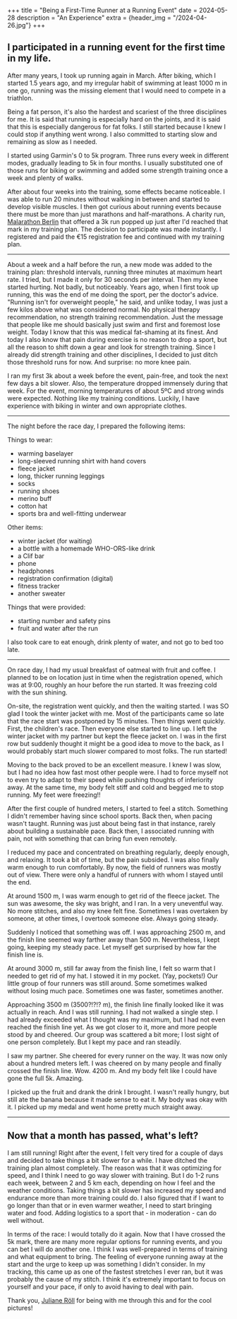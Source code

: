 +++
title = "Being a First-Time Runner at a Running Event"
date = 2024-05-28
description = "An Experience"
extra = {header_img = "/2024-04-26.jpg"}
+++

## I participated in a running event for the first time in my life.

After many years, I took up running again in March. After biking, which I started 1.5 years ago, and my irregular habit of swimming at least 1000 m in one go, running was the missing element that I would need to compete in a triathlon.

Being a fat person, it's also the hardest and scariest of the three disciplines for me. It is said that running is especially hard on the joints, and it is said that this is especially dangerous for fat folks. I still started because I knew I could stop if anything went wrong. I also committed to starting slow and remaining as slow as I needed.

I started using Garmin's 0 to 5k program. Three runs every week in different modes, gradually leading to 5k in four months. I usually substituted one of those runs for biking or swimming and added some strength training once a week and plenty of walks.

After about four weeks into the training, some effects became noticeable. I was able to run 20 minutes without walking in between and started to develop visible muscles. I then got curious about running events because there must be more than just marathons and half-marathons. A charity run, [Malarathon Berlin](https://www.hope-found.org) that offered a 3k run popped up just after I'd reached that mark in my training plan. The decision to participate was made instantly. I registered and paid the €15 registration fee and continued with my training plan.

---

About a week and a half before the run, a new mode was added to the training plan: threshold intervals, running three minutes at maximum heart rate. I tried, but I made it only for 30 seconds per interval. Then my knee started hurting. Not badly, but noticeably. Years ago, when I first took up running, this was the end of me doing the sport, per the doctor's advice. "Running isn't for overweight people," he said, and unlike today, I was just a few kilos above what was considered normal. No physical therapy recommendation, no strength training recommendation. Just the message that people like me should basically just swim and first and foremost lose weight. Today I know that this was medical fat-shaming at its finest. And today I also know that pain during exercise is no reason to drop a sport, but all the reason to shift down a gear and look for strength training. Since I already did strength training and other disciplines, I decided to just ditch those threshold runs for now. And surprise: no more knee pain.

I ran my first 3k about a week before the event, pain-free, and took the next few days a bit slower. Also, the temperature dropped immensely during that week. For the event, morning temperatures of about 5ºC and strong winds were expected. Nothing like my training conditions. Luckily, I have experience with biking in winter and own appropriate clothes.

---

The night before the race day, I prepared the following items:

Things to wear:

- warming baselayer
- long-sleeved running shirt with hand covers
- fleece jacket
- long, thicker running leggings
- socks
- running shoes
- merino buff
- cotton hat
- sports bra and well-fitting underwear

Other items:

- winter jacket (for waiting)
- a bottle with a homemade WHO-ORS-like drink
- a Clif bar
- phone
- headphones
- registration confirmation (digital)
- fitness tracker
- another sweater

Things that were provided:

- starting number and safety pins
- fruit and water after the run

I also took care to eat enough, drink plenty of water, and not go to bed too late.

---

On race day, I had my usual breakfast of oatmeal with fruit and coffee. I planned to be on location just in time when the registration opened, which was at 9:00, roughly an hour before the run started. It was freezing cold with the sun shining.

<div class="gallery">
    <a href="/2024-04-26-004.jpg" data-ngthumb="/2024-04-26-004.jpg"></a>
    <a href="/2024-04-26-005.jpg" data-ngthumb="/2024-04-26-005.jpg"></a>
    <a href="/2024-04-26-006.jpg" data-ngthumb="/2024-04-26-006.jpg"></a>
    
</div>

On-site, the registration went quickly, and then the waiting started. I was SO glad I took the winter jacket with me. Most of the participants came so late that the race start was postponed by 15 minutes. Then things went quickly. First, the children's race. Then everyone else started to line up. I left the winter jacket with my partner but kept the fleece jacket on. I was in the first row but suddenly thought it might be a good idea to move to the back, as I would probably start much slower compared to most folks. The run started!

Moving to the back proved to be an excellent measure. I knew I was slow, but I had no idea how fast most other people were. I had to force myself not to even try to adapt to their speed while pushing thoughts of inferiority away. At the same time, my body felt stiff and cold and begged me to stop running. My feet were freezing!!

After the first couple of hundred meters, I started to feel a stitch. Something I didn't remember having since school sports. Back then, when pacing wasn't taught. Running was just about being fast in that instance, rarely about building a sustainable pace. Back then, I associated running with pain, not with something that can bring fun even remotely.

I reduced my pace and concentrated on breathing regularly, deeply enough, and relaxing. It took a bit of time, but the pain subsided. I was also finally warm enough to run comfortably. By now, the field of runners was mostly out of view. There were only a handful of runners with whom I stayed until the end.

At around 1500 m, I was warm enough to get rid of the fleece jacket. The sun was awesome, the sky was bright, and I ran. In a very uneventful way. No more stitches, and also my knee felt fine. Sometimes I was overtaken by someone, at other times, I overtook someone else. Always going steady.

<div class="gallery">
    <a href="/2024-04-26-002.jpg" data-ngthumb="/2024-04-26-002.jpg"></a>
    <a href="/2024-04-26-007.jpg" data-ngthumb="/2024-04-26-007.jpg"></a>
</div>

Suddenly I noticed that something was off. I was approaching 2500 m, and the finish line seemed way farther away than 500 m. Nevertheless, I kept going, keeping my steady pace. Let myself get surprised by how far the finish line is.

At around 3000 m, still far away from the finish line, I felt so warm that I needed to get rid of my hat. I stowed it in my pocket. (Yay, pockets!) Our little group of four runners was still around. Some sometimes walked without losing much pace. Sometimes one was faster, sometimes another.

Approaching 3500 m (3500?!?!? m), the finish line finally looked like it was actually in reach. And I was still running. I had not walked a single step. I had already exceeded what I thought was my maximum, but I had not even reached the finish line yet. As we got closer to it, more and more people stood by and cheered. Our group was scattered a bit more; I lost sight of one person completely. But I kept my pace and ran steadily.

I saw my partner. She cheered for every runner on the way. It was now only about a hundred meters left. I was cheered on by many people and finally crossed the finish line. Wow. 4200 m. And my body felt like I could have gone the full 5k. Amazing.

I picked up the fruit and drank the drink I brought. I wasn't really hungry, but still ate the banana because it made sense to eat it. My body was okay with it. I picked up my medal and went home pretty much straight away.

<div class="gallery">
    <a href="/2024-04-26-008.jpg" data-ngthumb="/2024-04-26-008.jpg"></a>
    <a href="/2024-04-26-003.jpg" data-ngthumb="/2024-04-26-003.jpg"></a>
</div>


---

## Now that a month has passed, what's left?

I am still running! Right after the event, I felt very tired for a couple of days and decided to take things a bit slower for a while. I have ditched the training plan almost completely. The reason was that it was optimizing for speed, and I think I need to go way slower with training. But I do 1-2 runs each week, between 2 and 5 km each, depending on how I feel and the weather conditions. Taking things a bit slower has increased my speed and endurance more than more training could do. I also figured that if I want to go longer than that or in even warmer weather, I need to start bringing water and food. Adding logistics to a sport that - in moderation - can do well without.

In terms of the race: I would totally do it again. Now that I have crossed the 5k mark, there are many more regular options for running events, and you can bet I will do another one. I think I was well-prepared in terms of training and what equipment to bring. The feeling of everyone running away at the start and the urge to keep up was something I didn't consider. In my tracking, this came up as one of the fastest stretches I ever ran, but it was probably the cause of my stitch. I think it's extremely important to focus on yourself and your pace, if only to avoid having to deal with pain.

Thank you, [Juliane Röll](http://roell.net) for being with me through this and for the cool pictures!


